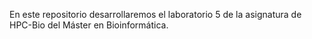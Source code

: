 En este repositorio desarrollaremos el laboratorio 5 de la asignatura 
de HPC-Bio del Máster en Bioinformática.


